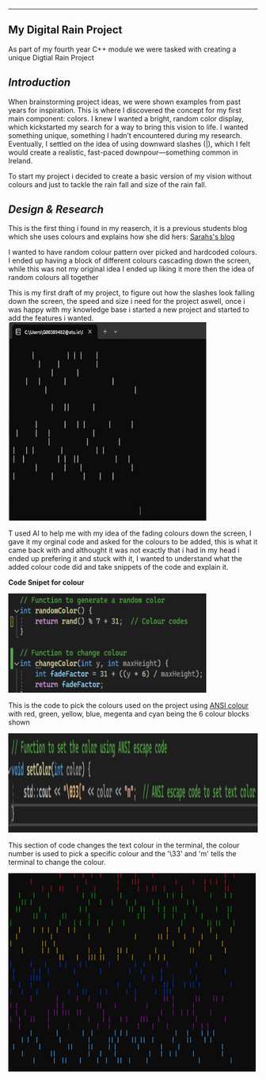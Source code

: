 ------
 My Digital Rain Project
------
As part of my fourth year C++ module we were tasked with creating a unique Digtial Rain Project

## *Introduction* 
When brainstorming project ideas, we were shown examples from past years for inspiration. This is where I discovered the concept for my first main component: colors. I knew I wanted a bright, random color display, which kickstarted my search for a way to bring this vision to life. I wanted something unique, something I hadn’t encountered during my research. Eventually, I settled on the idea of using downward slashes (|), which I felt would create a realistic, fast-paced downpour—something common in Ireland. 

To start my project i decided to create a basic version of my vision without colours and just to tackle the rain fall and size of the rain fall. 
## *Design & Research*
This is the first thing i found in my reaserch, it is a previous students blog which she uses colours and explains how she did hers: 
[Sarahs's blog](https://sarahmatu.github.io/DigiRainProject/)

I wanted to have random colour pattern over picked and hardcoded colours. I ended up having a block of different colours cascading down the screen, while this was not my original idea I ended up liking it more then the idea of random colours all together 

This is my first draft of my project, to figure out how the slashes look falling down the screen, the speed and size i need for the project aswell, once i was happy with my knowledge base i started a new project and started to add the features i wanted. 
<img src="https://raw.githubusercontent.com/ellenmcintyre123/emc-digital-rain-cpp.io/main/docs/assets/images/firstdraft.png" width="400" height="400">

T used AI to help me with my idea of the fading colours down the screen, I gave it my orginal code and asked for the colours to be added, this is what it came back with and althought it was not exactly that i had in my head i ended up prefering it and stuck with it, I wanted to understand what the added colour code did and take snippets of the code and explain it.

**Code Snipet for colour**

<img src="https://raw.githubusercontent.com/ellenmcintyre123/emc-digital-rain-cpp.io/main/docs/assets/images/first.png" width="400" height="200">


This is the code to pick the colours used on the project using [ANSI colour](https://ss64.com/nt/syntax-ansi.html) with red, green, yellow, blue, megenta and cyan being the 6 colour blocks shown 


<img src="https://raw.githubusercontent.com/ellenmcintyre123/emc-digital-rain-cpp.io/main/docs/assets/images/second.png" width="800" height="200">


This section of code changes the text colour in the terminal, the colour number is used to pick a specific colour and the '\33' and 'm' tells the terminal to change the colour. 


<img src="https://raw.githubusercontent.com/ellenmcintyre123/emc-digital-rain-cpp.io/main/docs/assets/images/final.png" width="500" height="400">
